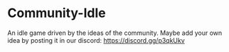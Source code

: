 # Community-Idle

An idle game driven by the ideas of the community. Maybe add your own idea by posting it in our discord: https://discord.gg/p3qkUkv
